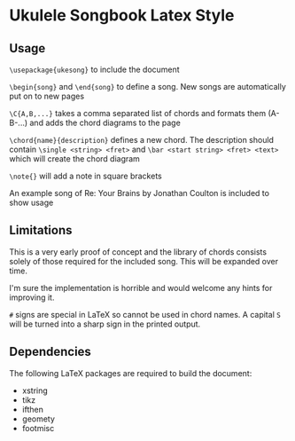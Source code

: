 Ukulele Songbook Latex Style
============================

Usage
-----

`\usepackage{ukesong}` to include the document

`\begin{song}` and `\end{song}` to define a song.  New songs are automatically put on to new pages

`\C{A,B,...}` takes a comma separated list of chords and formats them (A-B-...) and adds the chord diagrams to the page

`\chord{name}{description}` defines a new chord.  The description should contain `\single <string> <fret>` and `\bar <start string> <fret> <text>` which will create the chord diagram

`\note{}` will add a note in square brackets

An example song of Re: Your Brains by Jonathan Coulton is included to show usage

Limitations
-----------

This is a very early proof of concept and the library of chords consists solely of those required for the included song.  This will be expanded over time.

I'm sure the implementation is horrible and would welcome any hints for improving it.

`#` signs are special in LaTeX so cannot be used in chord names. A capital `S` will be turned into a sharp sign in the printed output.

Dependencies
------------

The following LaTeX packages are required to build the document:

* xstring
* tikz
* ifthen
* geomety
* footmisc
